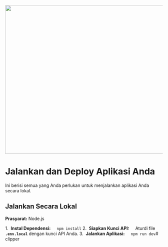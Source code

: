 <div align="center">
<img width="1200" height="475" alt="GHBanner" src="https://ibb.co/qFFvxkQ3" />
</div>

# Jalankan dan Deploy Aplikasi Anda

Ini berisi semua yang Anda perlukan untuk menjalankan aplikasi Anda secara lokal.

## Jalankan Secara Lokal

**Prasyarat:** Node.js

1.  **Instal Dependensi:**
    `npm install`
2.  **Siapkan Kunci API:**
    Aturdi file **`.env.local`** dengan kunci API Anda.
3.  **Jalankan Aplikasi:**
    `npm run dev`# clipper
